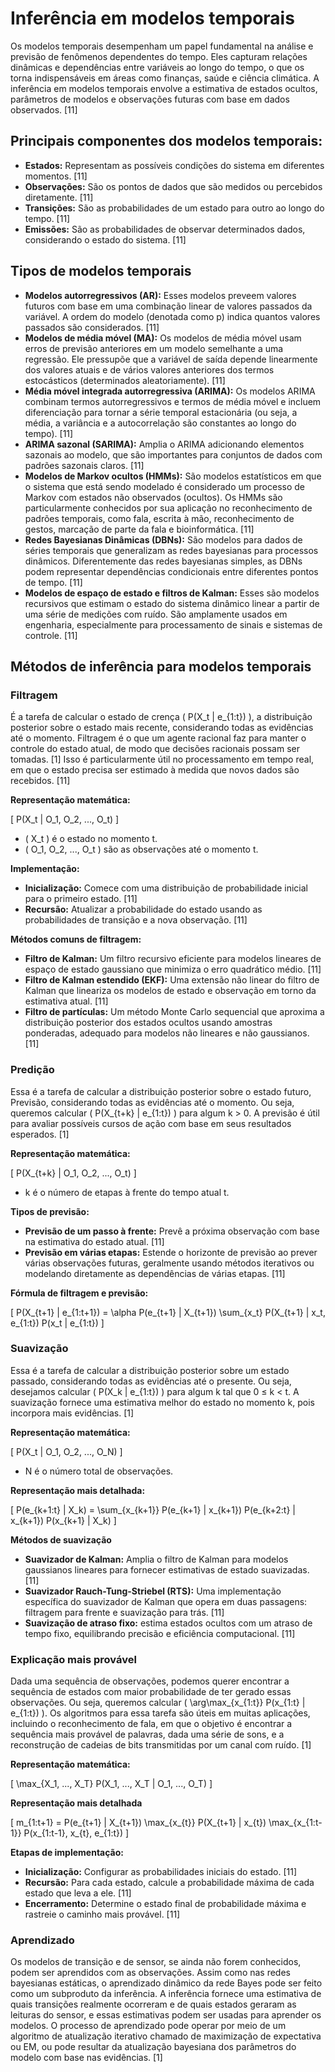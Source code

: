 # Inferência em modelos temporais

Os modelos temporais desempenham um papel fundamental na análise e previsão de fenômenos dependentes do tempo. Eles capturam relações dinâmicas e dependências entre variáveis ao longo do tempo, o que os torna indispensáveis em áreas como finanças, saúde e ciência climática. A inferência em modelos temporais envolve a estimativa de estados ocultos, parâmetros de modelos e observações futuras com base em dados observados. [11]

## Principais componentes dos modelos temporais:

- **Estados:** Representam as possíveis condições do sistema em diferentes momentos. [11]
- **Observações:** São os pontos de dados que são medidos ou percebidos diretamente. [11]
- **Transições:** São as probabilidades de um estado para outro ao longo do tempo. [11]
- **Emissões:** São as probabilidades de observar determinados dados, considerando o estado do sistema. [11]

## Tipos de modelos temporais

- **Modelos autorregressivos (AR):** Esses modelos preveem valores futuros com base em uma combinação linear de valores passados da variável. A ordem do modelo (denotada como p) indica quantos valores passados são considerados. [11]
- **Modelos de média móvel (MA):** Os modelos de média móvel usam erros de previsão anteriores em um modelo semelhante a uma regressão. Ele pressupõe que a variável de saída depende linearmente dos valores atuais e de vários valores anteriores dos termos estocásticos (determinados aleatoriamente). [11]
- **Média móvel integrada autorregressiva (ARIMA):** Os modelos ARIMA combinam termos autorregressivos e termos de média móvel e incluem diferenciação para tornar a série temporal estacionária (ou seja, a média, a variância e a autocorrelação são constantes ao longo do tempo). [11]
- **ARIMA sazonal (SARIMA):** Amplia o ARIMA adicionando elementos sazonais ao modelo, que são importantes para conjuntos de dados com padrões sazonais claros. [11]
- **Modelos de Markov ocultos (HMMs):** São modelos estatísticos em que o sistema que está sendo modelado é considerado um processo de Markov com estados não observados (ocultos). Os HMMs são particularmente conhecidos por sua aplicação no reconhecimento de padrões temporais, como fala, escrita à mão, reconhecimento de gestos, marcação de parte da fala e bioinformática. [11]
- **Redes Bayesianas Dinâmicas (DBNs):** São modelos para dados de séries temporais que generalizam as redes bayesianas para processos dinâmicos. Diferentemente das redes bayesianas simples, as DBNs podem representar dependências condicionais entre diferentes pontos de tempo. [11]
- **Modelos de espaço de estado e filtros de Kalman:** Esses são modelos recursivos que estimam o estado do sistema dinâmico linear a partir de uma série de medições com ruído. São amplamente usados em engenharia, especialmente para processamento de sinais e sistemas de controle. [11]

## Métodos de inferência para modelos temporais

### Filtragem

É a tarefa de calcular o estado de crença \( P(X_t | e_{1:t}) \), a distribuição posterior sobre o estado mais recente, considerando todas as evidências até o momento. Filtragem é o que um agente racional faz para manter o controle do estado atual, de modo que decisões racionais possam ser tomadas. [1] Isso é particularmente útil no processamento em tempo real, em que o estado precisa ser estimado à medida que novos dados são recebidos. [11]

**Representação matemática:**

\[
P(X_t | O_1, O_2, ..., O_t)
\]

- \( X_t \)  é o estado no momento t.
- \( O_1, O_2, ..., O_t \)  são as observações até o momento t.

**Implementação:**

- **Inicialização:** Comece com uma distribuição de probabilidade inicial para o primeiro estado. [11]
- **Recursão:** Atualizar a probabilidade do estado usando as probabilidades de transição e a nova observação. [11]

**Métodos comuns de filtragem:**

- **Filtro de Kalman:** Um filtro recursivo eficiente para modelos lineares de espaço de estado gaussiano que minimiza o erro quadrático médio. [11]
- **Filtro de Kalman estendido (EKF):** Uma extensão não linear do filtro de Kalman que lineariza os modelos de estado e observação em torno da estimativa atual. [11]
- **Filtro de partículas:** Um método Monte Carlo sequencial que aproxima a distribuição posterior dos estados ocultos usando amostras ponderadas, adequado para modelos não lineares e não gaussianos. [11]

### Predição

Essa é a tarefa de calcular a distribuição posterior sobre o estado futuro, Previsão, considerando todas as evidências até o momento. Ou seja, queremos calcular \( P(X_{t+k} | e_{1:t}) \) para algum k > 0. A previsão é útil para avaliar possíveis cursos de ação com base em seus resultados esperados. [1]

**Representação matemática:**

\[
P(X_{t+k} | O_1, O_2, ..., O_t)
\]

- k é o número de etapas à frente do tempo atual t.

**Tipos de previsão:**

- **Previsão de um passo à frente:** Prevê a próxima observação com base na estimativa do estado atual. [11]
- **Previsão em várias etapas:** Estende o horizonte de previsão ao prever várias observações futuras, geralmente usando métodos iterativos ou modelando diretamente as dependências de várias etapas. [11]

**Fórmula de filtragem e previsão:**

\[
P(X_{t+1} | e_{1:t+1}) = \alpha P(e_{t+1} | X_{t+1}) \sum_{x_t} P(X_{t+1} | x_t, e_{1:t}) P(x_t | e_{1:t})
\]

### Suavização

Essa é a tarefa de calcular a distribuição posterior sobre um estado passado, considerando todas as evidências até o presente. Ou seja, desejamos calcular \( P(X_k | e_{1:t}) \) para algum k tal que 0 ≤ k < t. A suavização fornece uma estimativa melhor do estado no momento k, pois incorpora mais evidências. [1]

**Representação matemática:**

\[
P(X_t | O_1, O_2, ..., O_N)
\]

- N é o número total de observações.

**Representação mais detalhada:**

\[
P(e_{k+1:t} | X_k) = \sum_{x_{k+1}} P(e_{k+1} | x_{k+1}) P(e_{k+2:t} | x_{k+1}) P(x_{k+1} | X_k)
\]

**Métodos de suavização**

- **Suavizador de Kalman:** Amplia o filtro de Kalman para modelos gaussianos lineares para fornecer estimativas de estado suavizadas. [11]
- **Suavizador Rauch-Tung-Striebel (RTS):** Uma implementação específica do suavizador de Kalman que opera em duas passagens: filtragem para frente e suavização para trás. [11]
- **Suavização de atraso fixo:** estima estados ocultos com um atraso de tempo fixo, equilibrando precisão e eficiência computacional. [11]

### Explicação mais provável

Dada uma sequência de observações, podemos querer encontrar a sequência de estados com maior probabilidade de ter gerado essas observações. Ou seja, queremos calcular \( \arg\max_{x_{1:t}} P(x_{1:t} | e_{1:t}) \). Os algoritmos para essa tarefa são úteis em muitas aplicações, incluindo o reconhecimento de fala, em que o objetivo é encontrar a sequência mais provável de palavras, dada uma série de sons, e a reconstrução de cadeias de bits transmitidas por um canal com ruído. [1]

**Representação matemática:**

\[
\max_{X_1, ..., X_T} P(X_1, ..., X_T | O_1, ..., O_T)
\]

**Representação mais detalhada**

\[
m_{1:t+1} = P(e_{t+1} | X_{t+1}) \max_{x_{t}} P(X_{t+1} | x_{t}) \max_{x_{1:t-1}} P(x_{1:t-1}, x_{t}, e_{1:t})
\]

**Etapas de implementação:**

- **Inicialização:** Configurar as probabilidades iniciais do estado. [11]
- **Recursão:** Para cada estado, calcule a probabilidade máxima de cada estado que leva a ele. [11]
- **Encerramento:** Determine o estado final de probabilidade máxima e rastreie o caminho mais provável. [11]

### Aprendizado

Os modelos de transição e de sensor, se ainda não forem conhecidos, podem ser aprendidos com as observações. Assim como nas redes bayesianas estáticas, o aprendizado dinâmico da rede Bayes pode ser feito como um subproduto da inferência. A inferência fornece uma estimativa de quais transições realmente ocorreram e de quais estados geraram as leituras do sensor, e essas estimativas podem ser usadas para aprender os modelos. O processo de aprendizado pode operar por meio de um algoritmo de atualização iterativo chamado de maximização de expectativa ou EM, ou pode resultar da atualização bayesiana dos parâmetros do modelo com base nas evidências. [1]